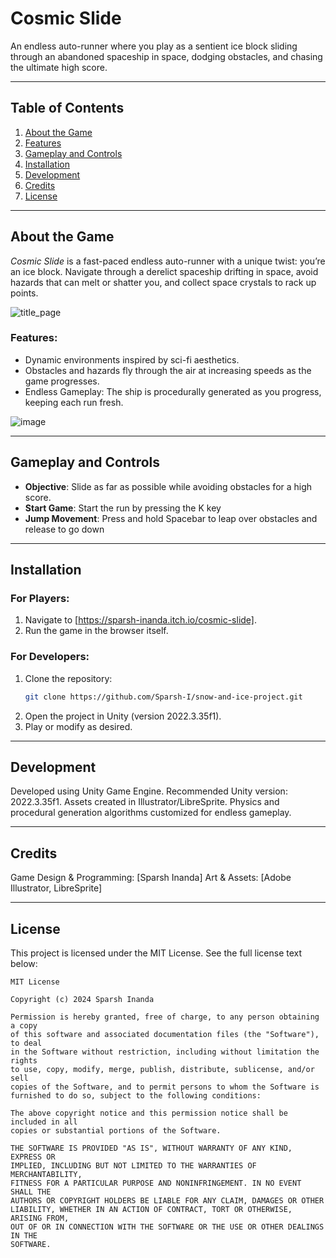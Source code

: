 # **Cosmic Slide**  
An endless auto-runner where you play as a sentient ice block sliding through an abandoned spaceship in space, dodging obstacles, and chasing the ultimate high score.

---

## **Table of Contents**  
1. [About the Game](#about-the-game)  
2. [Features](#features)  
4. [Gameplay and Controls](#gameplay-and-controls)  
5. [Installation](#installation)  
6. [Development](#development)  
7. [Credits](#credits)  
8. [License](#license)

---

## **About the Game**  
*Cosmic Slide* is a fast-paced endless auto-runner with a unique twist: you’re an ice block. Navigate through a derelict spaceship drifting in space, avoid hazards that can melt or shatter you, and collect space crystals to rack up points. 

![title_page](https://github.com/user-attachments/assets/6c12a074-d188-42b7-86f0-f45010978fce)

### **Features**:
- Dynamic environments inspired by sci-fi aesthetics.  
- Obstacles and hazards fly through the air at increasing speeds as the game progresses.
- Endless Gameplay: The ship is procedurally generated as you progress, keeping each run fresh.

![image](https://github.com/user-attachments/assets/fe70c75d-49df-455a-9b2f-a3ccf812ee18)


---

## **Gameplay and Controls**  
- **Objective**: Slide as far as possible while avoiding obstacles for a high score.  
- **Start Game**: Start the run by pressing the K key
- **Jump Movement**: Press and hold Spacebar to leap over obstacles and release to go down  

---

## **Installation**  
### **For Players**:  
1. Navigate to [https://sparsh-inanda.itch.io/cosmic-slide].  
2. Run the game in the browser itself.

### **For Developers**:  
1. Clone the repository:  
   ```bash  
   git clone https://github.com/Sparsh-I/snow-and-ice-project.git
   ```
2. Open the project in Unity (version 2022.3.35f1).
3. Play or modify as desired.

---

## **Development**  
Developed using Unity Game Engine.
Recommended Unity version: 2022.3.35f1.
Assets created in Illustrator/LibreSprite.
Physics and procedural generation algorithms customized for endless gameplay.

---

## **Credits**
Game Design & Programming: [Sparsh Inanda]
Art & Assets: [Adobe Illustrator, LibreSprite]

--- 

## **License**

This project is licensed under the MIT License. See the full license text below:

```plaintext
MIT License

Copyright (c) 2024 Sparsh Inanda

Permission is hereby granted, free of charge, to any person obtaining a copy
of this software and associated documentation files (the "Software"), to deal
in the Software without restriction, including without limitation the rights
to use, copy, modify, merge, publish, distribute, sublicense, and/or sell
copies of the Software, and to permit persons to whom the Software is
furnished to do so, subject to the following conditions:

The above copyright notice and this permission notice shall be included in all
copies or substantial portions of the Software.

THE SOFTWARE IS PROVIDED "AS IS", WITHOUT WARRANTY OF ANY KIND, EXPRESS OR
IMPLIED, INCLUDING BUT NOT LIMITED TO THE WARRANTIES OF MERCHANTABILITY,
FITNESS FOR A PARTICULAR PURPOSE AND NONINFRINGEMENT. IN NO EVENT SHALL THE
AUTHORS OR COPYRIGHT HOLDERS BE LIABLE FOR ANY CLAIM, DAMAGES OR OTHER
LIABILITY, WHETHER IN AN ACTION OF CONTRACT, TORT OR OTHERWISE, ARISING FROM,
OUT OF OR IN CONNECTION WITH THE SOFTWARE OR THE USE OR OTHER DEALINGS IN THE
SOFTWARE.
```
